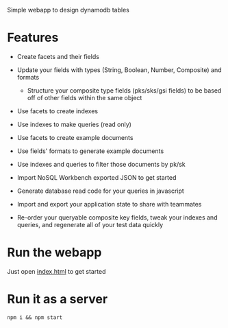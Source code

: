 Simple webapp to design dynamodb tables

# Features

- Create facets and their fields

- Update your fields with types (String, Boolean, Number, Composite) and formats

  - Structure your composite type fields (pks/sks/gsi fields) to be based off of other fields within the same object

- Use facets to create indexes

- Use indexes to make queries (read only)

- Use facets to create example documents

- Use fields' formats to generate example documents

- Use indexes and queries to filter those documents by pk/sk

- Import NoSQL Workbench exported JSON to get started

- Generate database read code for your queries in javascript

- Import and export your application state to share with teammates

- Re-order your queryable composite key fields, tweak your indexes and queries, and regenerate all of your test data quickly

# Run the webapp

Just open [index.html](./public/index.html) to get started

# Run it as a server

`npm i && npm start`